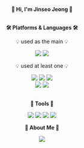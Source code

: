 <div align="center">

**👋 Hi, I'm Jinseo Jeong 👋** <br><br>

**🛠️ Platforms & Languages 🛠️** 
  
💡 used as the main 💡

<img src="https://img.shields.io/badge/Kotlin-7F52FF?style=flat&logo=kotlin&logoColor=white"/>
<img src="https://img.shields.io/badge/Jetpack Compose-4285F4?style=flat&logo=jetpackcompose&logoColor=white"/> 



💡 used at least one 💡

<img src="https://img.shields.io/badge/C-A8B9CC?style=flat&logo=c&logoColor=white"/> 
<img src="https://img.shields.io/badge/Python-3776AB?style=flat&logo=python&logoColor=white"/> 
<img src="https://img.shields.io/badge/Java-007396?style=flat&logo=OpenJDK&logoColor=white"/>
<br>
<img src="https://img.shields.io/badge/Unity-FFFFFF?style=flat&logo=unity&logoColor=black"/>
<img src="https://img.shields.io/badge/C++-00599C?style=flat&logo=cplusplus&logoColor=white"/> 
  <br><br>

**💪 Tools 💪**

<img src="https://img.shields.io/badge/Visual Studio Code-007ACC?style=flat&logo=visualstudiocode&logoColor=white"/>
<img src="https://img.shields.io/badge/Eclipse-2C2255?style=flat&logo=eclipseide&logoColor=white"/>
<img src="https://img.shields.io/badge/IntelliJ-000000?style=flat&logo=intellijidea&logoColor=white"/>
<img src="https://img.shields.io/badge/Android Studio-3DDC84?style=flat&logo=android&logoColor=white"/>


**🐢 About Me 🐢**

<img src="https://img.shields.io/badge/Tistory-000000?style=flat&logo=tistory&logoColor=white"/>
</div>
